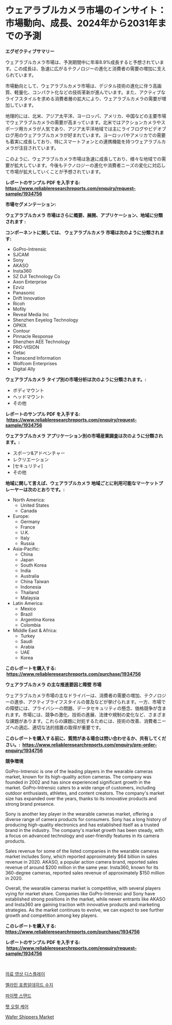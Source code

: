 <p><h1>ウェアラブルカメラ市場のインサイト：市場動向、成長、2024年から2031年までの予測</h1></p><p><strong>エグゼクティブサマリー</strong></p>
<p><p>ウェアラブルカメラ市場は、予測期間中に年率8.9%成長すると予想されています。この成長は、急速に広がるテクノロジーの進化と消費者の需要の増加に支えられています。</p><p>市場動向として、ウェアラブルカメラ市場は、デジタル技術の進化に伴う高画質、軽量化、コンパクト化などの技術革新が進んでいます。また、アクティブなライフスタイルを求める消費者層の拡大により、ウェアラブルカメラの需要が増加しています。</p><p>地理的には、北米、アジア太平洋、ヨーロッパ、アメリカ、中国などの主要市場でウェアラブルカメラの需要が高まっています。北米ではアクションカメラやスポーツ用カメラが人気であり、アジア太平洋地域では主にライフログやビデオブログ用のウェアラブルカメラが好まれています。ヨーロッパやアメリカでの需要も着実に成長しており、特にスマートフォンとの連携機能を持つウェアラブルカメラが注目されています。</p><p>このように、ウェアラブルカメラ市場は急速に成長しており、様々な地域での需要が拡大しています。今後もテクノロジーの進化や消費者ニーズの変化に対応して市場が拡大していくことが予想されています。</p></p>
<p><strong>レポートのサンプル PDF を入手する: <a href="https://www.reliableresearchreports.com/enquiry/request-sample/1934756">https://www.reliableresearchreports.com/enquiry/request-sample/1934756</a></strong></p>
<p><strong>市場セグメンテーション:</strong></p>
<p><strong> ウェアラブルカメラ 市場はさらに概要、展開、アプリケーション、地域に分類されます :</strong></p>
<p><strong>コンポーネントに関しては、 ウェアラブルカメラ 市場は次のように分類されます: &nbsp;</strong></p>
<p><ul><li>GoPro-Intrensic</li><li>SJCAM</li><li>Sony</li><li>AKASO</li><li>Insta360</li><li>SZ DJI Technology Co</li><li>Axon Enterprise</li><li>Ezviz</li><li>Panasonic</li><li>Drift Innovation</li><li>Ricoh</li><li>Mofily</li><li>Reveal Media Inc</li><li>Shenzhen Eeyelog Technology</li><li>OPKIX</li><li>Contour</li><li>Pinnacle Response</li><li>Shenzhen AEE Technology</li><li>PRO-VISION</li><li>Getac</li><li>Transcend Information</li><li>Wolfcom Enterprises</li><li>Digital Ally</li></ul></p>
<p><strong> ウェアラブルカメラ タイプ別の市場分析は次のように分類されます。:</strong></p>
<p><ul><li>ボディマウント</li><li>ヘッドマウント</li><li>その他</li></ul></p>
<p><strong>レポートのサンプル PDF を入手する: &nbsp;<a href="https://www.reliableresearchreports.com/enquiry/request-sample/1934756">https://www.reliableresearchreports.com/enquiry/request-sample/1934756</a></strong></p>
<p><strong> ウェアラブルカメラ アプリケーション別の市場産業調査は次のように分類されます。:</strong></p>
<p><ul><li>スポーツ&アドベンチャー</li><li>レクリエーション</li><li>[セキュリティ]</li><li>その他</li></ul></p>
<p><strong>地域に関して言えば、ウェアラブルカメラ 地域ごとに利用可能なマーケットプレーヤーは次のとおりです。:</strong></p>
<p><ul>
    <li>
        North America:
        <ul>
            <li>United States</li>
            <li>Canada</li>
        </ul>
    </li>
    <li>
        Europe:
        <ul>
            <li>Germany</li>
            <li>France</li>
            <li>U.K.</li>
            <li>Italy</li>
            <li>Russia</li>
        </ul>
    </li>
    <li>
        Asia-Pacific:
        <ul>
            <li>China</li>
            <li>Japan</li>
            <li>South Korea</li>
            <li>India</li>
            <li>Australia</li>
            <li>China Taiwan</li>
            <li>Indonesia</li>
            <li>Thailand</li>
            <li>Malaysia</li>
        </ul>
    </li>
    <li>
        Latin America:
        <ul>
            <li>Mexico</li>
            <li>Brazil</li>
            <li>Argentina Korea</li>
            <li>Colombia</li>
        </ul>
    </li>
    <li>
        Middle East & Africa:
        <ul>
            <li>Turkey</li>
            <li>Saudi</li>
            <li>Arabia</li>
            <li>UAE</li>
            <li>Korea</li>
        </ul>
    </li>
    </ul></p>
<p><strong>このレポートを購入する: &nbsp;<a href="https://www.reliableresearchreports.com/purchase/1934756">https://www.reliableresearchreports.com/purchase/1934756</a></strong></p>
<p><strong>ウェアラブルカメラ の主な推進要因と障壁 市場</strong></p>
<p><p>ウェアラブルカメラ市場の主なドライバーは、消費者の需要の増加、テクノロジーの進歩、アクティブライフスタイルの普及などが挙げられます。一方、市場での障壁には、プライバシーの問題、データセキュリティの懸念、価格競争が含まれます。市場には、競争の激化、技術の進展、法律や規制の変化など、さまざまな課題があります。これらの課題に対処するためには、技術の改善、消費者ニーズへの適応、適切な法的措置の取得が重要です。</p></p>
<p><strong>このレポートを購入する前に、質問がある場合は問い合わせるか、共有してください。:&nbsp; <a href="https://www.reliableresearchreports.com/enquiry/pre-order-enquiry/1934756">https://www.reliableresearchreports.com/enquiry/pre-order-enquiry/1934756</a></strong></p>
<p><strong>競争環境</strong></p>
<p><p>GoPro-Intrensic is one of the leading players in the wearable cameras market, known for its high-quality action cameras. The company was founded in 2002 and has since experienced significant growth in the market. GoPro-Intrensic caters to a wide range of customers, including outdoor enthusiasts, athletes, and content creators. The company's market size has expanded over the years, thanks to its innovative products and strong brand presence.</p><p>Sony is another key player in the wearable cameras market, offering a diverse range of camera products for consumers. Sony has a long history of producing high-quality electronics and has established itself as a trusted brand in the industry. The company's market growth has been steady, with a focus on advanced technology and user-friendly features in its camera products.</p><p>Sales revenue for some of the listed companies in the wearable cameras market includes Sony, which reported approximately $64 billion in sales revenue in 2020. AKASO, a popular action camera brand, reported sales revenue of around $200 million in the same year. Insta360, known for its 360-degree cameras, reported sales revenue of approximately $150 million in 2020.</p><p>Overall, the wearable cameras market is competitive, with several players vying for market share. Companies like GoPro-Intrensic and Sony have established strong positions in the market, while newer entrants like AKASO and Insta360 are gaining traction with innovative products and marketing strategies. As the market continues to evolve, we can expect to see further growth and competition among key players.</p></p>
<p><strong>このレポートを購入する: &nbsp; <a href="https://www.reliableresearchreports.com/purchase/1934756">https://www.reliableresearchreports.com/purchase/1934756</a></strong></p>
<p><strong>レポートのサンプル PDF を入手する: &nbsp;<a href="https://www.reliableresearchreports.com/enquiry/request-sample/1934756">https://www.reliableresearchreports.com/enquiry/request-sample/1934756</a></strong><strong></strong></p>
<p>&nbsp;</p>
<p><p><a href="https://github.com/TimmyMann6767/Market-Research-Report-List-1/blob/main/377794111421.md">의료 영상 디스플레이</a></p><p><a href="https://medium.com/@costelcaramitru2022/%EB%A9%9C%EB%9D%BC%EB%AF%BC-%ED%8F%AC%EB%A6%84%EC%95%8C%EB%8D%B0%ED%95%98%EC%9D%B4%EB%93%9C-%EC%88%98%EC%A7%80-%EC%8B%9C%EC%9E%A5-%EB%8F%99%ED%96%A5-%EB%B0%8F-%EC%8B%9C%EC%9E%A5-%EB%B6%84%EC%84%9D%EC%9D%80-2024-2031%EB%85%84-%EB%8F%99%EC%95%88-%EC%98%88%EC%B8%A1%EB%90%A9%EB%8B%88%EB%8B%A4-519e83921863">멜라민 포름알데히드 수지</a></p><p><a href="https://github.com/JeromeRtyau89966/Market-Research-Report-List-1/blob/main/166563211422.md">파이펫 스탠드</a></p><p><a href="https://medium.com/@hershelkris/%EC%95%A0%EC%99%84%EB%8F%99%EB%AC%BC-%EA%B5%AC%EA%B0%95-%EA%B4%80%EB%A6%AC-%EC%8B%9C%EC%9E%A5-%EC%A1%B0%EC%82%AC-%EB%B3%B4%EA%B3%A0%EC%84%9C-%EA%B7%B8-%EC%97%AD%EC%82%AC-%EB%B0%8F-2031%EB%85%84%EA%B9%8C%EC%A7%80%EC%9D%98-%EC%98%88%EC%B8%A1-b7d2e3e8529a">펫 오럴 케어</a></p><p><a href="https://medium.com/@sk99912151/wafer-shippers-market-size-reveals-the-best-marketing-channels-in-global-industry-d907f3566f3d">Wafer Shippers Market</a></p></p>